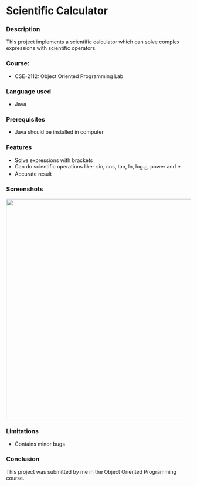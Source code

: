 <html><body>
<h1>Scientific Calculator</h1>
<h3>Description</h3>
<p>This project implements a scientific calculator which can solve complex expressions with scientific operators.</p>

<h3>Course:</h3>
<ul><li>CSE-2112: Object Oriented Programming Lab</li></ul>

<h3>Language used</h3>
<ul><li>Java</li></ul>

<h3>Prerequisites</h3>
<ul><li>Java should be installed in computer</li></ul>

<h3>Features</h3>
 <ul>
 <li>Solve expressions with brackets</li>
 <li>Can do scientific operations like- sin, cos, tan, ln, log<sub>10</sub>, power and e </li>
 <li>Accurate result</li>
 </ul>

<h3>Screenshots</h3>
<img src="http://i.imgur.com/EKcc0Y9.png" width="800" height="600">
<h3>Limitations</h3>
<ul>
<li>Contains minor bugs</li>
</ul>

<h3>Conclusion</h3>
<p>This project was submitted by me in the Object Oriented Programming course.</p>
</body></html>
